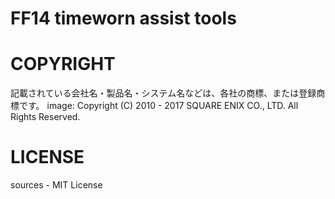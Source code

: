 # FF14 timeworn assist tools



# COPYRIGHT

記載されている会社名・製品名・システム名などは、各社の商標、または登録商標です。
image: Copyright (C) 2010 - 2017 SQUARE ENIX CO., LTD. All Rights Reserved.

# LICENSE

sources - MIT License
